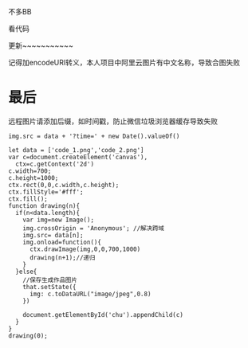 不多BB

看代码

更新~~~~~~~~~~~

记得加encodeURI转义，本人项目中阿里云图片有中文名称，导致合图失败

# 最后 

远程图片请添加后缀，如时间戳，防止微信垃圾浏览器缓存导致失败

```
img.src = data + '?time=' + new Date().valueOf()
```

```
let data = ['code_1.png','code_2.png']
var c=document.createElement('canvas'),
  ctx=c.getContext('2d')
c.width=700;
c.height=1000;
ctx.rect(0,0,c.width,c.height);
ctx.fillStyle='#fff';
ctx.fill();
function drawing(n){
  if(n<data.length){
    var img=new Image();
    img.crossOrigin = 'Anonymous'; //解决跨域
    img.src= data[n];
    img.onload=function(){
      ctx.drawImage(img,0,0,700,1000)
      drawing(n+1);//递归
    }
  }else{
    //保存生成作品图片
    that.setState({
      img: c.toDataURL("image/jpeg",0.8)
    })

    document.getElementById('chu').appendChild(c)
  }
}
drawing(0);
```



